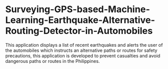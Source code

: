 # Surveying-GPS-based-Machine-Learning-Earthquake-Alternative-Routing-Detector-in-Automobiles
This application displays a list of recent earthquakes and alerts the user of the automobiles which instructs an alternative paths or routes for safety precautions, this application is developed to prevent casualties and avoid dangerous paths or routes in the Philippines.
